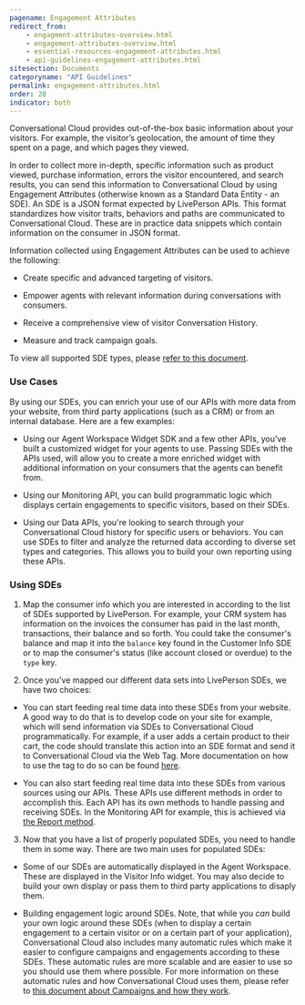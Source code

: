 ```yaml
---
pagename: Engagement Attributes
redirect_from:
    - engagment-attributes-overview.html
    - engagement-attributes-overview.html
    - essential-resources-engagement-attributes.html
    - api-guidelines-engagement-attributes.html
sitesection: Documents
categoryname: "API Guidelines"
permalink: engagement-attributes.html
order: 20
indicator: both
---
```


Conversational Cloud provides out-of-the-box basic information about your visitors. For example, the visitor’s geolocation, the amount of time they spent on a page, and which pages they viewed.

In order to collect more in-depth, specific information such as product viewed, purchase information, errors the visitor encountered, and search results, you can send this information to Conversational Cloud by using Engagement Attributes (otherwise known as a Standard Data Entity - an SDE). An SDE is a JSON format expected by LivePerson APIs. This format standardizes how visitor traits, behaviors and paths are communicated to Conversational Cloud. These are in practice data snippets which contain information on the consumer in JSON format.

Information collected using Engagement Attributes can be used to achieve the following:

-   Create specific and advanced targeting of visitors.

-   Empower agents with relevant information during conversations with consumers.

-   Receive a comprehensive view of visitor Conversation History.

-   Measure and track campaign goals.

To view all supported SDE types, please [refer to this document](engagement-attributes-types-of-engagement-attributes.html).

### Use Cases

By using our SDEs, you can enrich your use of our APIs with more data from your website, from third party applications (such as a CRM) or from an internal database. Here are a few examples:

-   Using our Agent Workspace Widget SDK and a few other APIs, you've built a customized widget for your agents to use. Passing SDEs with the APIs used, will allow you to create a more enriched widget with additional information on your consumers that the agents can benefit from.

-   Using our Monitoring API, you can build programmatic logic which displays certain engagements to specific visitors, based on their SDEs.

-   Using our Data APIs, you're looking to search through your Conversational Cloud history for specific users or behaviors. You can use SDEs to filter and analyze the returned data according to diverse set types and categories. This allows you to build your own reporting using these APIs.

### Using SDEs

1. Map the consumer info which you are interested in according to the list of SDEs supported by LivePerson. For example, your CRM system has information on the invoices the consumer has paid in the last month, transactions, their balance and so forth. You could take the consumer's balance and map it into the `balance` key found in the Customer Info SDE or to map the consumer's status (like account closed or overdue) to the `type` key.

2. Once you've mapped our different data sets into LivePerson SDEs, we have two choices:

-   You can start feeding real time data into these SDEs from your website. A good way to do that is to develop code on your site for example, which will send information via SDEs to Conversational Cloud programmatically. For example, if a user adds a certain product to their cart, the code should translate this action into an SDE format and send it to Conversational Cloud via the Web Tag. More documentation on how to use the tag to do so can be found [here](engagement-attributes-setting-up-engagement-attributes.html#javascript-code).

-   You can also start feeding real time data into these SDEs from various sources using our APIs. These APIs use different methods in order to accomplish this. Each API has its own methods to handle passing and receiving SDEs. In the Monitoring API for example, this is achieved via [the Report method](rt-interactions-monitoring-methods-report.html).

3. Now that you have a list of properly populated SDEs, you need to handle them in some way. There are two main uses for populated SDEs:

-   Some of our SDEs are automatically displayed in the Agent Workspace. These are displayed in the Visitor Info widget. You may also decide to build your own display or pass them to third party applications to disaply them.

-   Building engagement logic around SDEs. Note, that while you _can_ build your own logic around these SDEs (when to display a certain engagement to a certain visitor or on a certain part of your application), Conversational Cloud also includes many automatic rules which make it easier to configure campaigns and engagements according to these SDEs. These automatic rules are more scalable and are easier to use so you should use them where possible. For more information on these automatic rules and how Conversational Cloud uses them, please refer to [this document about Campaigns and how they work](https://knowledge.liveperson.com/contact-center-management-campaigns-campaigns-overview.html).
